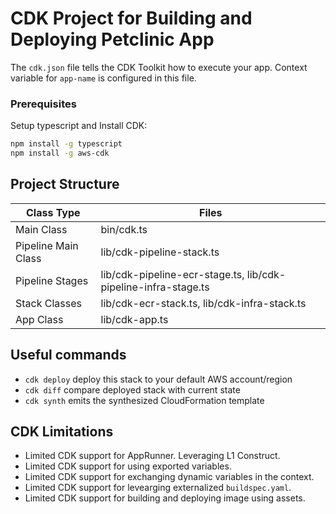 # CDK Project for Building and Deploying Petclinic App

The `cdk.json` file tells the CDK Toolkit how to execute your app. Context variable for `app-name` is configured in this file.

### Prerequisites
Setup typescript and Install CDK:
```bash
npm install -g typescript
npm install -g aws-cdk
```

## Project Structure

|Class Type | Files  |
|--------------------------|---|
|Main Class | bin/cdk.ts |
|Pipeline Main Class | lib/cdk-pipeline-stack.ts |
|Pipeline Stages | lib/cdk-pipeline-ecr-stage.ts, lib/cdk-pipeline-infra-stage.ts |
|Stack Classes | lib/cdk-ecr-stack.ts, lib/cdk-infra-stack.ts |
|App Class | lib/cdk-app.ts |

## Useful commands

 * `cdk deploy`      deploy this stack to your default AWS account/region
 * `cdk diff`        compare deployed stack with current state
 * `cdk synth`       emits the synthesized CloudFormation template


 ## CDK Limitations
 - Limited CDK support for AppRunner. Leveraging L1 Construct.
 - Limited CDK support for using exported variables.
 - Limited CDK support for exchanging dynamic variables in the context.
 - Limited CDK support for levearging externalized `buildspec.yaml`.
 - Limited CDK support for building and deploying image using assets.
